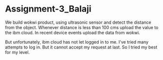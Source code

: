 # Assignment-3_Balaji

We build wokwi product, using ultrasonic sensor and detect the distance from the object. Whenever distance is less than 100 cms upload the value to the ibm cloud. In recent device events upload the data from wokwi.

But unfortunately, ibm cloud has not let logged in to me. I've tried many attempts to log in. But it cannot accept my request at last. So I tried my best for my level.

